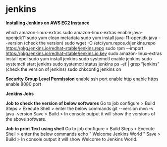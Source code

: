 # jenkins
**Installing Jenkins on AWS EC2 Instance**

which amazon-linux-extras
sudo amazon-linux-extras enable java-openjdk11
sudo yum clean metadata 
sudo yum install java-11-openjdk
java --version (check the version)
sudo wget -O /etc/yum.repos.d/jenkins.repo https://pkg.jenkins.io/redhat-stable/jenkins.repo
sudo rpm --import https://pkg.jenkins.io/redhat-stable/jenkins.io.key
sudo amazon-linux-extras install epel
sudo yum install jenkins
sudo systemctl enable jenkins
sudo systemctl start jenkins
sudo systemctl status jenkins 
ps -ef | grep "jenkins" (check the version of jenkins)
sudo chkconfig jenkins on

**Security Group Level Permission**
enable ssh port
enable http
enable https
enable 8080 port

**Jenkins Jobs**

**Job to check the version of below softwares**
Go to job configure > Build Steps > Execute Shell > enter the below commands
git --version
mvn -v
java -version
Save > Build > In console output it will show the versions of the above software.

**Job to print Text using shell**
Go to job configure > Build Steps > Execute Shell > enter the below commands
echo " Welcome Jenkins World "
Save > Build > In console output it will show Welcome to Jenkins World.

